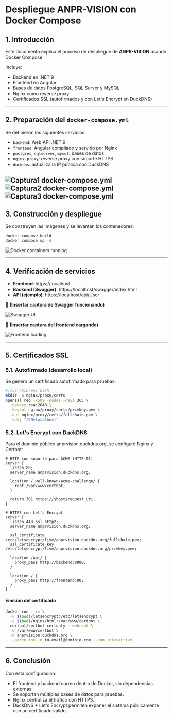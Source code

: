# Despliegue ANPR-VISION con Docker Compose

## 1. Introducción

Este documento explica el proceso de despliegue de **ANPR-VISION** usando Docker Compose.

Incluye:
- Backend en .NET 9
- Frontend en Angular
- Bases de datos PostgreSQL, SQL Server y MySQL
- Nginx como reverse proxy
- Certificados SSL (autofirmados y con Let's Encrypt en DuckDNS)

---

## 2. Preparación del `docker-compose.yml`

Se definieron los siguientes servicios:
- `backend`: Web API .NET 9
- `frontend`: Angular compilado y servido por Nginx
- `postgres`, `sqlserver`, `mysql`: bases de datos
- `nginx-proxy`: reverse proxy con soporte HTTPS
- `duckdns`: actualiza la IP pública con DuckDNS


![Captura1 docker-compose.yml](./img/docker-compose-1.png)
![Captura2 docker-compose.yml](./img/docker-compose-2.png)
![Captura3 docker-compose.yml](./img/docker-compose-3.png)
---

## 3. Construcción y despliegue

Se construyen las imágenes y se levantan los contenedores:

```bash
docker compose build
docker compose up -d
```

![Docker containers running](./img/docker-ps.png)

---

## 4. Verificación de servicios

- **Frontend**: https://localhost
- **Backend (Swagger)**: https://localhost/swagger/index.html
- **API (ejemplo)**: https://localhost/api/User

📸 **(Insertar captura de Swagger funcionando)**

![Swagger UI](./img/swagger2.png)

📸 **(Insertar captura del frontend cargando)**

![Frontend loading](./img/front.png)

---

## 5. Certificados SSL

### 5.1. Autofirmado (desarrollo local)

Se generó un certificado autofirmado para pruebas:

```bash
#!/usr/bin/env bash
mkdir -p nginx/proxy/certs
openssl req -x509 -nodes -days 365 \
  -newkey rsa:2048 \
  -keyout nginx/proxy/certs/privkey.pem \
  -out nginx/proxy/certs/fullchain.pem \
  -subj "/CN=localhost"
```

### 5.2. Let's Encrypt con DuckDNS

Para el dominio público anprvision.duckdns.org, se configuró Nginx y Certbot:

```nginx
# HTTP con soporte para ACME (HTTP-01)
server {
  listen 80;
  server_name anprvision.duckdns.org;

  location /.well-known/acme-challenge/ {
    root /var/www/certbot;
  }

  return 301 https://$host$request_uri;
}

# HTTPS con Let's Encrypt
server {
  listen 443 ssl http2;
  server_name anprvision.duckdns.org;

  ssl_certificate     /etc/letsencrypt/live/anprvision.duckdns.org/fullchain.pem;
  ssl_certificate_key /etc/letsencrypt/live/anprvision.duckdns.org/privkey.pem;

  location /api/ {
    proxy_pass http://backend:8080;
  }

  location / {
    proxy_pass http://frontend:80;
  }
}
```

#### Emisión del certificado

```bash
docker run --rm \
  -v $(pwd)/letsencrypt:/etc/letsencrypt \
  -v $(pwd)/nginx/html:/var/www/certbot \
  certbot/certbot certonly --webroot \
  -w /var/www/certbot \
  -d anprvision.duckdns.org \
  --agree-tos -m tu-email@dominio.com --non-interactive
```

---

## 6. Conclusión

Con esta configuración:

- El frontend y backend corren dentro de Docker, sin dependencias externas.
- Se soportan múltiples bases de datos para pruebas.
- Nginx centraliza el tráfico con HTTPS.
- DuckDNS + Let's Encrypt permiten exponer el sistema públicamente con un certificado válido.
